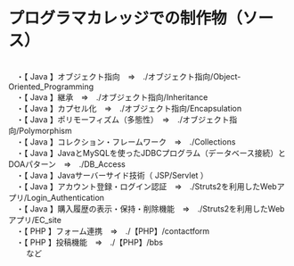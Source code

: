 # プログラマカレッジでの制作物（ソース）
<br>　・【 Java 】オブジェクト指向　⇒　./オブジェクト指向/Object-Oriented_Programming
<br>　・【 Java 】継承　⇒　./オブジェクト指向/Inheritance
<br>　・【 Java 】カプセル化　⇒　./オブジェクト指向/Encapsulation
<br>　・【 Java 】ポリモーフィズム（多態性）　⇒　./オブジェクト指向/Polymorphism
<br>　・【 Java 】コレクション・フレームワーク　⇒　./Collections
<br>　・【 Java 】JavaとMySQLを使ったJDBCプログラム（データベース接続）とDOAパターン　⇒　./DB_Access
<br>　・【 Java 】Javaサーバーサイド技術（ JSP/Servlet ）
<br>　・【 Java 】アカウント登録・ログイン認証　⇒　./Struts2を利用したWebアプリ/Login_Authentication
<br>　・【 Java 】購入履歴の表示・保持・削除機能　⇒　./Struts2を利用したWebアプリ/EC_site
<br>　・【 PHP 】フォーム連携　⇒　./【PHP】/contactform
<br>　・【 PHP 】投稿機能　⇒　./【PHP】/bbs
<br>　　 など
